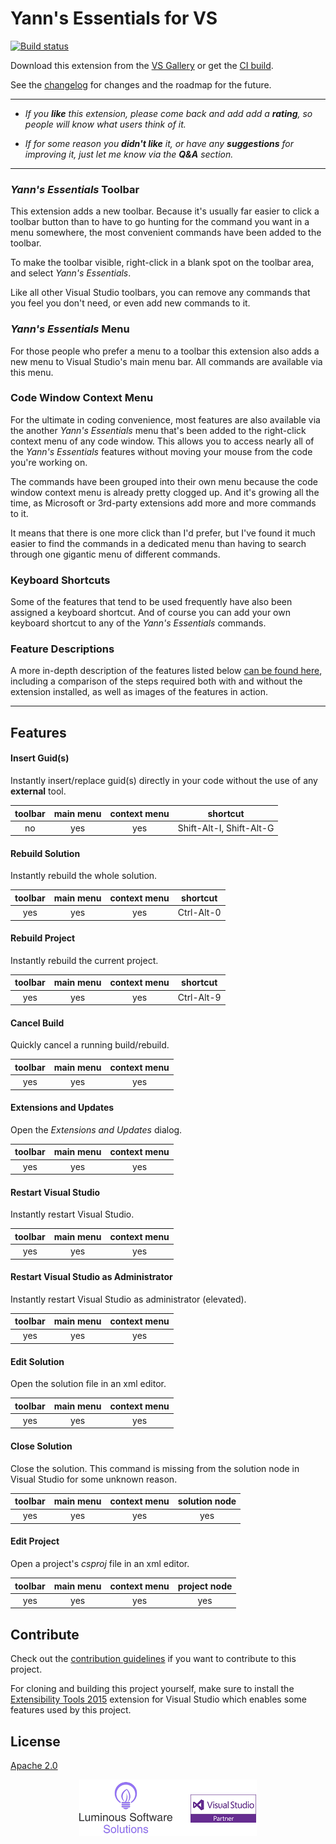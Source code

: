 # Yann's Essentials for VS

[![Build status](https://ci.appveyor.com/api/projects/status/la50f40vw7qys7b3?svg=true)](https://ci.appveyor.com/project/YannDuran/essentials-vs)

Download this extension from the [VS Gallery](https://visualstudiogallery.msdn.microsoft.com/049c7ac5-ba44-4a72-b4ee-7be7fb1b0edd)
or get the [CI build](http://vsixgallery.com/extension/049c7ac5-ba44-4a72-b4ee-7be7fb1b0edd/).

See the [changelog](https://github.com/yannduran/essentials-vs/blob/master/CHANGELOG.md) for changes and the roadmap for the future.

---

- *If you **like** this extension, please come back and add add a **rating**, so people will know what users think of it.*

- *If for some reason you **didn't like** it, or have any **suggestions** for improving it, just let me know via the **Q&A** section.*

---

### *Yann's Essentials* Toolbar
This extension adds a new toolbar.
Because it's usually far easier to click a toolbar button than to have to go hunting for
the command you want in a menu somewhere,
the most convenient commands have been added to the toolbar.

To make the toolbar visible, right-click in a blank spot on the toolbar area, 
and select *Yann's Essentials*.

Like all other Visual Studio toolbars, you can remove any commands that you feel you don't need,
or even add new commands to it.

### *Yann's Essentials* Menu
For those people who prefer a menu to a toolbar this extension also adds a new menu to 
Visual Studio's main menu bar. All commands are available via this menu.

### Code Window Context Menu
For the ultimate in coding convenience, most features are also available via the 
another *Yann's Essentials* menu that's been added to the right-click context menu of any code window.
This allows you to access nearly all of the *Yann's Essentials* features
without moving your mouse from the code you're working on.

The commands have been grouped into their own menu because the code window context menu
is already pretty clogged up. And it's growing all the time,
as Microsoft or 3rd-party extensions add more and more commands to it.

It means that there is one more click than I'd prefer,
but I've found it much easier to find the commands in a dedicated menu
than having to search through one gigantic menu of different commands.

### Keyboard Shortcuts
Some of the features that tend to be used frequently have also been assigned a keyboard shortcut.
And of course you can add your own keyboard shortcut to any of the *Yann's Essentials* commands.

### Feature Descriptions
A more in-depth description of the features listed below
[can be found here](https://yannduran.github.io/essentials-vs/),
including a comparison of the steps required both with and without the extension installed,
as well as images of the features in action.

---

## Features

#### Insert Guid(s)
Instantly insert/replace guid(s) directly in your code without the use of any **external** tool.

toolbar | main menu | context menu | shortcut
:---:   | :---:     | :---:        | :---:
no      | yes       | yes          | Shift-Alt-I, Shift-Alt-G

#### Rebuild Solution
Instantly rebuild the whole solution.

toolbar | main menu | context menu | shortcut
:---:   | :---:     | :---:        | :---:
yes     | yes       | yes          | Ctrl-Alt-0 

#### Rebuild Project
Instantly rebuild the current project.

toolbar | main menu | context menu | shortcut
:---:   | :---:     | :---:        | :---:
yes     | yes       | yes          | Ctrl-Alt-9 

#### Cancel Build
Quickly cancel a running build/rebuild.

toolbar | main menu | context menu
:---:   | :---:     | :---:
yes     | yes       | yes

#### Extensions and Updates
Open the *Extensions and Updates* dialog.

toolbar | main menu | context menu
:---:   | :---:     | :---:
yes     | yes       | yes

#### Restart Visual Studio
Instantly restart Visual Studio.

toolbar | main menu | context menu
:---:   | :---:     | :---:
yes     | yes       | yes

#### Restart Visual Studio as Administrator
Instantly restart Visual Studio as administrator (elevated).

toolbar | main menu | context menu
:---:   | :---:     | :---:
yes     | yes       | yes

#### Edit Solution
Open the solution file in an xml editor.

toolbar | main menu | context menu
:---:   | :---:     | :---:
yes     | yes       | yes

#### Close Solution
Close the solution.
This command is missing from the solution node in Visual Studio for some unknown reason.

toolbar | main menu | context menu | solution node
:---:   | :---:     | :---:        | :---:
yes     | yes       | yes          | yes

#### Edit Project
Open a project's *csproj* file in an xml editor.

toolbar | main menu | context menu | project node
:---:   | :---:     | :---:        | :---:
yes     | yes       | yes          | yes

## Contribute
Check out the [contribution guidelines](https://github.com/yannduran/essentials-vs/blob/master/CONTRIBUTING.md)
if you want to contribute to this project.

For cloning and building this project yourself, make sure to install the
[Extensibility Tools 2015](https://visualstudiogallery.msdn.microsoft.com/ab39a092-1343-46e2-b0f1-6a3f91155aa6)
extension for Visual Studio which enables some features used by this project.

## License
[Apache 2.0](LICENSE)

<div style="text-align:center">
  <img src="art/lss-vsip.png" />
</div>
